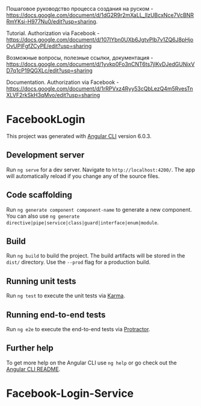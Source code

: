 Пошаговое руководство процесса создания на руском - https://docs.google.com/document/d/1dG2R9r2mXaLL_llzUBcxNce7VcBNRRmYKsi-H977Nu0/edit?usp=sharing.

Tutorial. Authorization via Facebook - https://docs.google.com/document/d/107lYbn0UXb6JgtvPlb7v1ZQ6J8pHjoOvUPIFgfZCyPE/edit?usp=sharing

Возможные вопросы, полезные ссылки, документация - https://docs.google.com/document/d/1yvkp0Fo3nCNT6ts7jIKvDJedGUNixVD7q1cP19QGXLc/edit?usp=sharing

Documentation. Authorization via Facebook - https://docs.google.com/document/d/1rRPVxz4Ryy53cQbLezQ4m5RvesTnXLVF2rkSkH3qMvo/edit?usp=sharing 

# FacebookLogin

This project was generated with [Angular CLI](https://github.com/angular/angular-cli) version 6.0.3.

## Development server

Run `ng serve` for a dev server. Navigate to `http://localhost:4200/`. The app will automatically reload if you change any of the source files.

## Code scaffolding

Run `ng generate component component-name` to generate a new component. You can also use `ng generate directive|pipe|service|class|guard|interface|enum|module`.

## Build

Run `ng build` to build the project. The build artifacts will be stored in the `dist/` directory. Use the `--prod` flag for a production build.

## Running unit tests

Run `ng test` to execute the unit tests via [Karma](https://karma-runner.github.io).

## Running end-to-end tests

Run `ng e2e` to execute the end-to-end tests via [Protractor](http://www.protractortest.org/).

## Further help

To get more help on the Angular CLI use `ng help` or go check out the [Angular CLI README](https://github.com/angular/angular-cli/blob/master/README.md).
# Facebook-Login-Service
